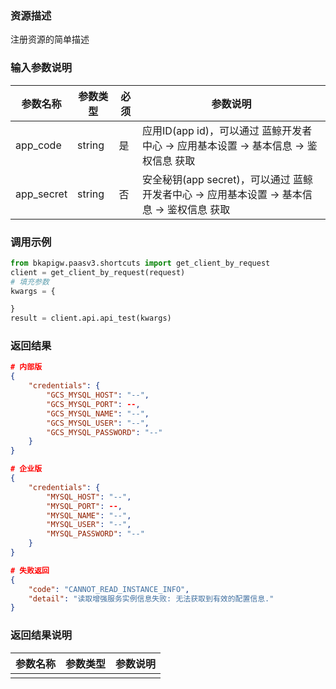 ### 资源描述
注册资源的简单描述

### 输入参数说明
|   参数名称   |    参数类型  |  必须  |     参数说明     |
| ------------ | ------------ | ------ | ---------------- |
| app_code   | string | 是 | 应用ID(app id)，可以通过 蓝鲸开发者中心 -> 应用基本设置 -> 基本信息 -> 鉴权信息 获取 |
| app_secret | string | 否 | 安全秘钥(app secret)，可以通过 蓝鲸开发者中心 -> 应用基本设置 -> 基本信息 -> 鉴权信息 获取 |

### 调用示例
```python
from bkapigw.paasv3.shortcuts import get_client_by_request
client = get_client_by_request(request)
# 填充参数
kwargs = {

}
result = client.api.api_test(kwargs)
```

### 返回结果
```json
# 内部版
{
    "credentials": {
        "GCS_MYSQL_HOST": "--",
        "GCS_MYSQL_PORT": --,
        "GCS_MYSQL_NAME": "--",
        "GCS_MYSQL_USER": "--",
        "GCS_MYSQL_PASSWORD": "--"
    }
}

# 企业版
{
    "credentials": {
        "MYSQL_HOST": "--",
        "MYSQL_PORT": --,
        "MYSQL_NAME": "--",
        "MYSQL_USER": "--",
        "MYSQL_PASSWORD": "--"
    }
}

# 失败返回
{
    "code": "CANNOT_READ_INSTANCE_INFO",
    "detail": "读取增强服务实例信息失败: 无法获取到有效的配置信息."
}

```

### 返回结果说明
|   参数名称   |  参数类型  |           参数说明             |
| ------------ | ---------- | ------------------------------ |
|              |            |                                |